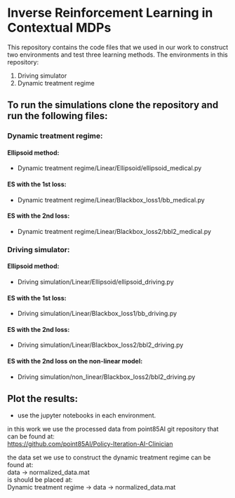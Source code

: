 # Inverse Reinforcement Learning in Contextual MDPs

This repository contains the code files that we used in our work to construct two environments and test three learning methods.
The environments in this repository:
1. Driving simulator
2. Dynamic treatment regime

## To run the simulations clone the repository and run the following files:
### Dynamic treatment regime:
#### Ellipsoid method:
* Dynamic treatment regime/Linear/Ellipsoid/ellipsoid_medical.py  
#### ES with the 1st loss:
* Dynamic treatment regime/Linear/Blackbox_loss1/bb_medical.py  
#### ES with the 2nd loss:
* Dynamic treatment regime/Linear/Blackbox_loss2/bbl2_medical.py  
### Driving simulator:
#### Ellipsoid method:
* Driving simulation/Linear/Ellipsoid/ellipsoid_driving.py  
#### ES with the 1st loss:
* Driving simulation/Linear/Blackbox_loss1/bb_driving.py  
#### ES with the 2nd loss:
* Driving simulation/Linear/Blackbox_loss2/bbl2_driving.py  
#### ES with the 2nd loss on the non-linear model:
* Driving simulation/non_linear/Blackbox_loss2/bbl2_driving.py

## Plot the results:
* use the jupyter notebooks in each environment.
 
in this work we use the processed data from point85AI git repository that can be found at:  
https://github.com/point85AI/Policy-Iteration-AI-Clinician

the data set we use to construct the dynamic treatment regime can be found at:  
data -> normalized_data.mat  
is should be placed at:  
Dynamic treatment regime -> data -> normalized_data.mat
